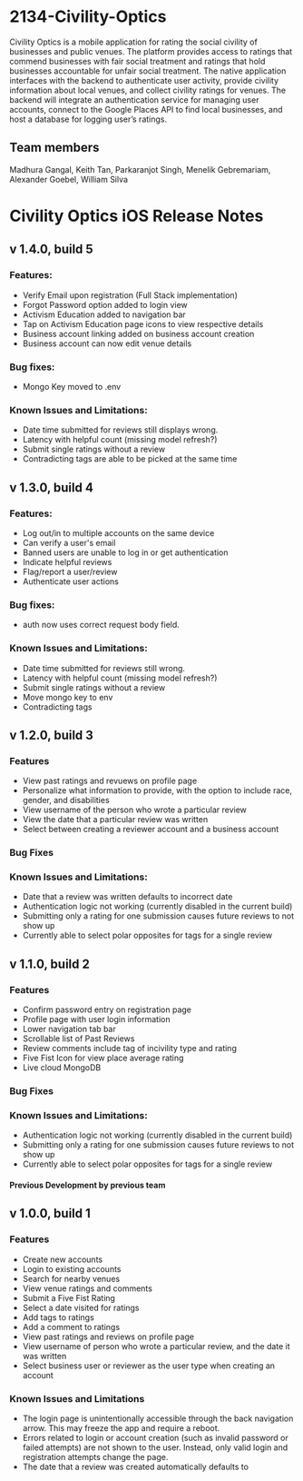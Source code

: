 # 2134-Civility-Optics
Civility Optics is a mobile application for rating the social civility of businesses and public venues. The 
platform provides access to ratings that commend businesses with fair social treatment and ratings that hold 
businesses accountable for unfair social treatment. 
The native application interfaces with the backend to authenticate user 
activity, provide civility information about local venues, and collect civility ratings for venues. The backend 
will integrate an authentication service for managing user accounts, connect to the Google Places API to find 
local businesses, and host a database for logging user’s ratings.



## Team members
Madhura Gangal,
Keith Tan,
Parkaranjot Singh,
Menelik Gebremariam,
Alexander Goebel,
William Silva



# Civility Optics iOS Release Notes

## v 1.4.0, build 5
### Features:
- Verify Email upon registration (Full Stack implementation)
- Forgot Password option added to login view
- Activism Education added to navigation bar
- Tap on Activism Education page icons to view respective details
- Business account linking added on business account creation
- Business account can now edit venue details

### Bug fixes:
- Mongo Key moved to .env

### Known Issues and Limitations:
- Date time submitted for reviews still displays wrong.
- Latency with helpful count (missing model refresh?)
- Submit single ratings without a review
- Contradicting tags are able to be picked at the same time

## v 1.3.0, build 4
### Features:
- Log out/in to multiple accounts on the same device
- Can verify a user's email
- Banned users are unable to log in or get authentication
- Indicate helpful reviews
- Flag/report a user/review
- Authenticate user actions

### Bug fixes:
- auth now uses correct request body field.

### Known Issues and Limitations:
- Date time submitted for reviews still wrong.
- Latency with helpful count (missing model refresh?)
- Submit single ratings without a review
- Move mongo key to env
- Contradicting tags

## v 1.2.0, build 3
### Features
- View past ratings and revuews on profile page
- Personalize what information to provide, with the option to include race, gender, and disabilities
- View username of the person who wrote a particular review
- View the date that a particular review was written
- Select between creating a reviewer account and a business account
### Bug Fixes

### Known Issues and Limitations:
- Date that a review was written defaults to incorrect date
- Authentication logic not working (currently disabled in the current build) 
- Submitting only a rating for one submission causes future reviews to not show up
- Currently able to select polar opposites for tags for a single review


## v 1.1.0, build 2 
### Features
  - Confirm password entry on registration page 
  - Profile page with user login information
  - Lower navigation tab bar
  - Scrollable list of Past Reviews
  - Review comments include tag of incivility type and rating
  - Five Fist Icon for view place average rating
  - Live cloud MongoDB
### Bug Fixes

### Known Issues and Limitations:
  - Authentication logic not working (currently disabled in the current build) 
  - Submitting only a rating for one submission causes future reviews to not show up
  - Currently able to select polar opposites for tags for a single review


#### Previous Development by previous team
## v 1.0.0, build 1

### Features
- Create new accounts
- Login to existing accounts
- Search for nearby venues
- View venue ratings and comments
- Submit a Five Fist Rating
- Select a date visited for ratings
- Add tags to ratings
- Add a comment to ratings
- View past ratings and reviews on profile page
- View username of person who wrote a particular review, and the date it was written
- Select business user or reviewer as the user type when creating an account

### Known Issues and Limitations
- The login page is unintentionally accessible through the back navigation arrow. This may freeze the app and require a reboot.
- Errors related to login or account creation (such as invalid password or failed attempts) are not shown to the user. Instead, only valid login and registration attempts change the page.
- The date that a review was created automatically defaults to 
